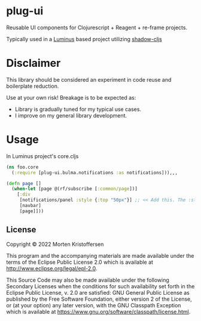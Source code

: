 # plug-ui

Reusable UI components for Clojurescript + Reagent + re-frame projects.

Typically used in a [Luminus](https://luminusweb.com) based project
utilizing [shadow-cljs](https://github.com/thheller/shadow-cljs)

# Disclaimer

This library should be considered an experiment in code reuse and boilerplate reduction.

Use at your own risk! Breakage is to be expected as:

* Library is gradually tuned for my typical use cases.
* I improve on my general library development.

# Usage

In Luminus project's core.cljs

```clojure
(ns foo.core
  (:require [plug-ui.bulma.notifications :as notifications])),,,

(defn page []
  (when-let [page @(rf/subscribe [:common/page])]
    [:div
     [notifications/panel :style {:top "50px"}] ;; << Add this. The :style part is optional, but allows adjusting placement
     [navbar]
     [page]]))

```

## License

Copyright © 2022 Morten Kristoffersen

This program and the accompanying materials are made available under the
terms of the Eclipse Public License 2.0 which is available at
http://www.eclipse.org/legal/epl-2.0.

This Source Code may also be made available under the following Secondary
Licenses when the conditions for such availability set forth in the Eclipse
Public License, v. 2.0 are satisfied: GNU General Public License as published by
the Free Software Foundation, either version 2 of the License, or (at your
option) any later version, with the GNU Classpath Exception which is available
at https://www.gnu.org/software/classpath/license.html.
